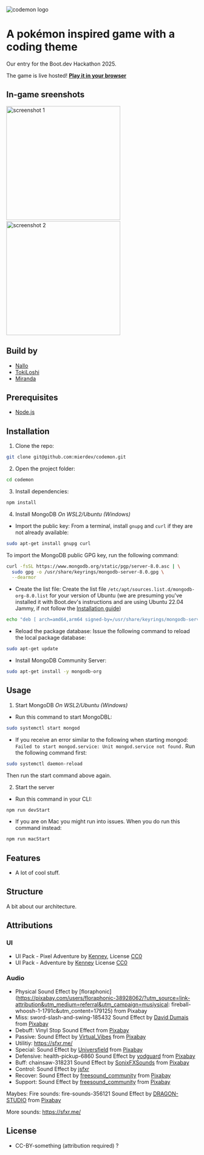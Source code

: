 <img src="https://raw.githubusercontent.com/mierdev/codemon/refs/heads/main/public/assets/readme/codemon.png" alt="codemon logo">

# A pokémon inspired game with a coding theme

Our entry for the Boot.dev Hackathon 2025.

The game is live hosted! **<a href="https://cdn.bookey.app/files/publish-book/Learning%20TypeScript7136808.jpg" target="_blank">Play it in your browser</a>**

## In-game sreenshots

<img height="300px" src="https://raw.githubusercontent.com/mierdev/codemon/refs/heads/main/public/assets/readme/screenshot_1.png" alt="screenshot 1">&nbsp;&nbsp;&nbsp;&nbsp;&nbsp;<img height="300px" src="https://raw.githubusercontent.com/mierdev/codemon/refs/heads/main/public/assets/readme/screenshot_2.png" alt="screenshot 2">

</div>

## Build by

- [Nallo](https://github.com/nallovint)
- [TokiLoshi](https://github.com/TokiLoshi)
- [Miranda](https://github.com/mierdev)

## Prerequisites

- [Node.js](https://nodejs.org/en/download)

## Installation

1. Clone the repo:

```bash
git clone git@github.com:mierdev/codemon.git
```

2. Open the project folder:

```bash
cd codemon
```

3. Install dependencies:

```bash
npm install
```

4. Install MongoDB
   _On WSL2/Ubuntu (Windows)_

- Import the public key:
  From a terminal, install `gnupg` and `curl` if they are not already available:

```bash
sudo apt-get install gnupg curl
```

To import the MongoDB public GPG key, run the following command:

```bash
curl -fsSL https://www.mongodb.org/static/pgp/server-8.0.asc | \
  sudo gpg -o /usr/share/keyrings/mongodb-server-8.0.gpg \
  --dearmor
```

- Create the list file:
  Create the list file `/etc/apt/sources.list.d/mongodb-org-8.0.list` for your version of Ubuntu (we are presuming you've installed it with Boot.dev's instructions and are using Ubuntu 22.04 Jammy, if not follow the [Installation guide](https://www.mongodb.com/docs/manual/tutorial/install-mongodb-on-ubuntu/))

```bash
echo "deb [ arch=amd64,arm64 signed-by=/usr/share/keyrings/mongodb-server-8.0.gpg ] https://repo.mongodb.org/apt/ubuntu jammy/mongodb-org/8.0 multiverse" | sudo tee /etc/apt/sources.list.d/mongodb-org-8.0.list
```

- Reload the package database:
  Issue the following command to reload the local package database:

```bash
sudo apt-get update
```

- Install MongoDB Community Server:

```bash
sudo apt-get install -y mongodb-org
```

## Usage

1. Start MongoDB
   _On WSL2/Ubuntu (Windows)_

- Run this command to start MongoDBL:

```bash
sudo systemctl start mongod
```

- If you receive an error similar to the following when starting mongod:
  `Failed to start mongod.service: Unit mongod.service not found.`
  Run the following command first:

```bash
sudo systemctl daemon-reload
```

Then run the start command above again.

2. Start the server

- Run this command in your CLI:

```bash
npm run devStart
```

- If you are on Mac you might run into issues. When you do run this command instead:

```bash
npm run macStart
```

## Features

- A lot of cool stuff.

## Structure

A bit about our architecture.

## Attributions

### UI

- UI Pack - Pixel Adventure by [Kenney](https://www.kenney.nl/assets/ui-pack-pixel-adventure), License [CC0](https://creativecommons.org/publicdomain/zero/1.0/)
- UI Pack - Adventure by [Kenney](https://www.kenney.nl/assets/ui-pack-adventure) License [CC0](https://creativecommons.org/publicdomain/zero/1.0/)

### Audio

- Physical Sound Effect by [floraphonic](https://pixabay.com/users/floraphonic-38928062/?utm_source=link-attribution&utm_medium=referral&utm_campaign=musiysical: fireball-whoosh-1-1791c&utm_content=179125) from Pixabay
- Miss: sword-slash-and-swing-185432 Sound Effect by [David Dumais](https://pixabay.com/users/daviddumaisaudio-41768500/?utm_source=link-attribution&utm_medium=referral&utm_campaign=music&utm_content=185432) from [Pixabay](https://pixabay.com/sound-effects//?utm_source=link-attribution&utm_medium=referral&utm_campaign=music&utm_content=185432)
- Debuff: Vinyl Stop Sound Effect from [Pixabay](https://pixabay.com/sound-effects/vinyl-stop-sound-effect-241388/)
- Passive: Sound Effect by [Virtual_Vibes](https://pixabay.com/users/virtual_vibes-51361309/?utm_source=link-attribution&utm_medium=referral&utm_campaign=music&utm_content=379466) from [Pixabay](https://pixabay.com//?utm_source=link-attribution&utm_medium=referral&utm_campaign=music&utm_content=379466)
- Utilitiy: https://sfxr.me/
- Special: Sound Effect by <a href="https://pixabay.com/users/universfield-28281460/?utm_source=link-attribution&utm_medium=referral&utm_campaign=music&utm_content=351021">Universfield</a> from <a href="https://pixabay.com/sound-effects//?utm_source=link-attribution&utm_medium=referral&utm_campaign=music&utm_content=351021">Pixabay</a>
- Defensive: health-pickup-6860 Sound Effect by [yodguard](https://pixabay.com/users/yodguard-12455005/?utm_source=link-attribution&utm_medium=referral&utm_campaign=music&utm_content=378606) from [Pixabay](https://pixabay.com//?utm_source=link-attribution&utm_medium=referral&utm_campaign=music&utm_content=378606)
- Buff: chainsaw-318231 Sound Effect by [SonixFXSounds](https://pixabay.com/users/sonixfxsounds-49053354/?utm_source=link-attribution&utm_medium=referral&utm_campaign=music&utm_content=318231) from [Pixabay](https://pixabay.com/sound-effects//?utm_source=link-attribution&utm_medium=referral&utm_campaign=music&utm_content=318231)
- Control: Sound Effect by [jsfxr](https://sfxr.me/)
- Recover: Sound Effect by [freesound_community](https://pixabay.com/users/freesound_community-46691455/?utm_source=link-attribution&utm_medium=referral&utm_campaign=music&utm_content=6860) from [Pixabay](https://pixabay.com/sound-effects//?utm_source=link-attribution&utm_medium=referral&utm_campaign=music&utm_content=6860)
- Support: Sound Effect by [freesound_community](https://pixabay.com/users/freesound_community-46691455/?utm_source=link-attribution&utm_medium=referral&utm_campaign=music&utm_content=46004) from [Pixabay](https://pixabay.com/sound-effects//?utm_source=link-attribution&utm_medium=referral&utm_campaign=music&utm_content=46004)

Maybes:
Fire sounds:
fire-sounds-356121 Sound Effect by [DRAGON-STUDIO](https://pixabay.com/users/dragon-studio-38165424/?utm_source=link-attribution&utm_medium=referral&utm_campaign=music&utm_content=356121) from [Pixabay](https://pixabay.com/sound-effects//?utm_source=link-attribution&utm_medium=referral&utm_campaign=music&utm_content=356121)

More sounds:
https://sfxr.me/

## License

- CC-BY-something (attribution required) ?
